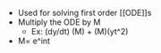 - Used for solving first order [[ODE]]s 
- Multiply the ODE by M
	- Ex: (dy/dt) (M) + (M)(yt^2)
- M= e^int
